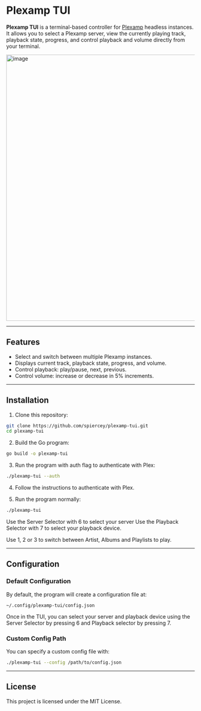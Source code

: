 # Plexamp TUI

**Plexamp TUI** is a terminal-based controller for [Plexamp](https://plexamp.com) headless instances.
It allows you to select a Plexamp server, view the currently playing track, playback state, progress, and control playback and volume directly from your terminal.

<img width="1270" height="710" alt="image" src="https://github.com/user-attachments/assets/77628efb-ca4b-403a-9779-4f4a94b4e046" />


---

## Features

* Select and switch between multiple Plexamp instances.
* Displays current track, playback state, progress, and volume.
* Control playback: play/pause, next, previous.
* Control volume: increase or decrease in 5% increments.

---

## Installation

1. Clone this repository:

```bash
git clone https://github.com/spiercey/plexamp-tui.git
cd plexamp-tui
```

2. Build the Go program:

```bash
go build -o plexamp-tui
```

3. Run the program with auth flag to authenticate with Plex:

```bash
./plexamp-tui --auth
```

4. Follow the instructions to authenticate with Plex.

5. Run the program normally:

```bash
./plexamp-tui
```

Use the Server Selector with 6 to select your server
Use the Playback Selector with 7 to select your playback device. 


Use 1, 2 or 3 to switch between Artist, Albums and Playlists to play. 

---

## Configuration

### Default Configuration

By default, the program will create a configuration file at:

```
~/.config/plexamp-tui/config.json
```

Once in the TUI, you can select your server and playback device using the Server Selector by pressing 6 and Playback selector by pressing 7.


### Custom Config Path

You can specify a custom config file with:

```bash
./plexamp-tui --config /path/to/config.json
```
---

## License

This project is licensed under the MIT License.


